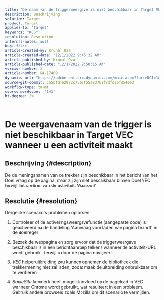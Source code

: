 ```yaml
---
title: "De naam van de triggerweergave is niet beschikbaar in Target VEC tijdens het maken van activiteit."
description: Beschrijving
solution: Target
product: Target
applies-to: "Target"
keywords: "KCS"
resolution: Resolution
internal-notes: null
bug: false
article-created-by: Krunal Oza
article-created-date: "12/1/2022 9:45:32 AM"
article-published-by: Krunal Oza
article-published-date: "12/1/2022 9:50:15 AM"
version-number: 3
article-number: KA-17409
dynamics-url: "https://adobe-ent.crm.dynamics.com/main.aspx?forceUCI=1&pagetype=entityrecord&etn=knowledgearticle&id=71b194e2-5c71-ed11-9561-6045bd006a22"
source-git-commit: c55bfdf62972c7563f55a837baf8dfd25fd54ee3
workflow-type: tm+mt
source-wordcount: '141'
ht-degree: 2%

---
```


# De weergavenaam van de trigger is niet beschikbaar in Target VEC wanneer u een activiteit maakt

## Beschrijving {#description}


De de meningsnamen van de trekker zijn beschikbaar in het bericht van het Doel vraag op de pagina, maar zij zijn niet beschikbaar binnen Doel VEC terwijl het creëren van de activiteit. Waarom?


## Resolutie {#resolution}


Dergelijke scenario&#39;s problemen oplossen

1. Controleer of de activeringsweergavefunctie (aangepaste code) is geactiveerd na de handeling &#39;Aanvraag voor laden van pagina brandt&#39; in de doelregel

2. Bezoek de webpagina en zorg ervoor dat de triggerweergave beschikbaar is in een berichtaanroep telkens wanneer de activiteit-URL wordt gebruikt, terwijl u door de pagina navigeert.

3. *VEC* helperuitbreiding zou kunnen opnemen de bibliotheek die trekkermening niet zal laden, zodat maak de uitbreiding onbruikbaar om te verifiëren

4. *SameSite* kenmerk heeft mogelijk invloed op de pageload in VEC wanneer Chrome wordt gebruikt, wat resulteert in een probleem. Gebruik andere browsers zoals Mozilla om dit scenario te vermijden.
